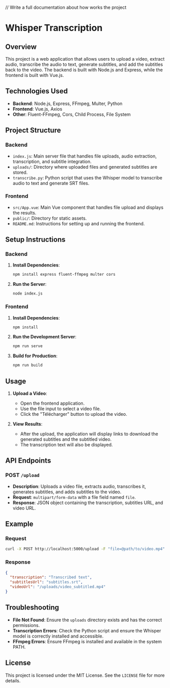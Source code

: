// Write a full documentation about how works the project
# Whisper Transcription

## Overview

This project is a web application that allows users to upload a video, extract audio, transcribe the audio to text, generate subtitles, and add the subtitles back to the video. The backend is built with Node.js and Express, while the frontend is built with Vue.js.

## Technologies Used

- **Backend**: Node.js, Express, FFmpeg, Multer, Python
- **Frontend**: Vue.js, Axios
- **Other**: Fluent-FFmpeg, Cors, Child Process, File System

## Project Structure

### Backend

- `index.js`: Main server file that handles file uploads, audio extraction, transcription, and subtitle integration.
- `uploads/`: Directory where uploaded files and generated subtitles are stored.
- `transcribe.py`: Python script that uses the Whisper model to transcribe audio to text and generate SRT files.

### Frontend

- `src/App.vue`: Main Vue component that handles file upload and displays the results.
- `public/`: Directory for static assets.
- `README.md`: Instructions for setting up and running the frontend.

## Setup Instructions

### Backend

1. **Install Dependencies**:
    ```bash
    npm install express fluent-ffmpeg multer cors
    ```

2. **Run the Server**:
    ```bash
    node index.js
    ```

### Frontend

1. **Install Dependencies**:
    ```bash
    npm install
    ```

2. **Run the Development Server**:
    ```bash
    npm run serve
    ```

3. **Build for Production**:
    ```bash
    npm run build
    ```

## Usage

1. **Upload a Video**:
    - Open the frontend application.
    - Use the file input to select a video file.
    - Click the "Télécharger" button to upload the video.

2. **View Results**:
    - After the upload, the application will display links to download the generated subtitles and the subtitled video.
    - The transcription text will also be displayed.

## API Endpoints

### POST `/upload`

- **Description**: Uploads a video file, extracts audio, transcribes it, generates subtitles, and adds subtitles to the video.
- **Request**: `multipart/form-data` with a file field named `file`.
- **Response**: JSON object containing the transcription, subtitles URL, and video URL.

## Example

### Request

```bash
curl -X POST http://localhost:5000/upload -F "file=@path/to/video.mp4"
```

### Response

```json
{
  "transcription": "Transcribed text",
  "subtitlesUrl": "subtitles.srt",
  "videoUrl": "/uploads/video_subtitled.mp4"
}
```

## Troubleshooting

- **File Not Found**: Ensure the `uploads` directory exists and has the correct permissions.
- **Transcription Errors**: Check the Python script and ensure the Whisper model is correctly installed and accessible.
- **FFmpeg Errors**: Ensure FFmpeg is installed and available in the system PATH.

## License

This project is licensed under the MIT License. See the `LICENSE` file for more details.